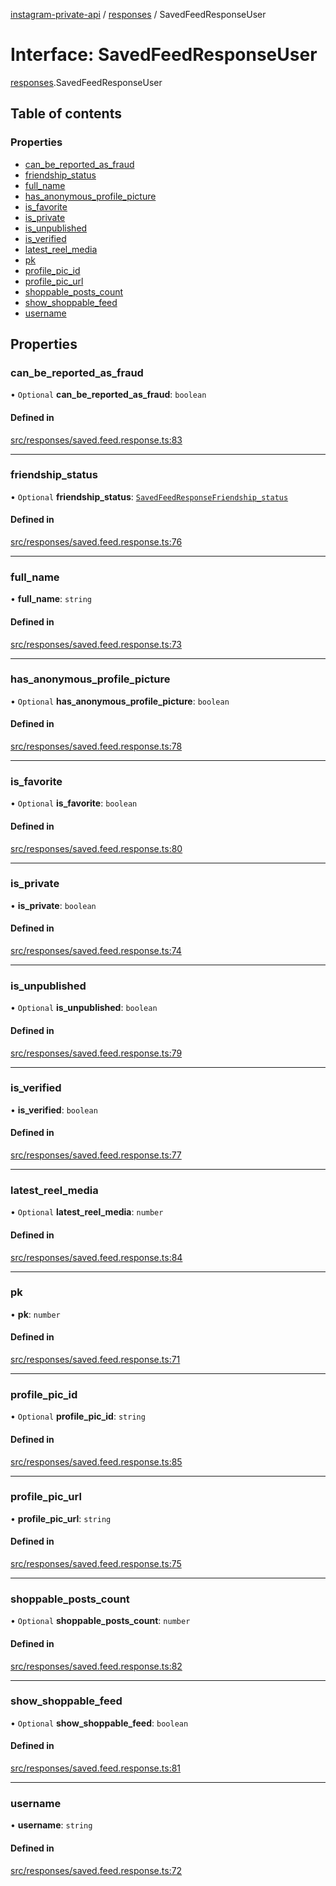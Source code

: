 [instagram-private-api](../../README.md) / [responses](../../modules/responses.md) / SavedFeedResponseUser

# Interface: SavedFeedResponseUser

[responses](../../modules/responses.md).SavedFeedResponseUser

## Table of contents

### Properties

- [can\_be\_reported\_as\_fraud](SavedFeedResponseUser.md#can_be_reported_as_fraud)
- [friendship\_status](SavedFeedResponseUser.md#friendship_status)
- [full\_name](SavedFeedResponseUser.md#full_name)
- [has\_anonymous\_profile\_picture](SavedFeedResponseUser.md#has_anonymous_profile_picture)
- [is\_favorite](SavedFeedResponseUser.md#is_favorite)
- [is\_private](SavedFeedResponseUser.md#is_private)
- [is\_unpublished](SavedFeedResponseUser.md#is_unpublished)
- [is\_verified](SavedFeedResponseUser.md#is_verified)
- [latest\_reel\_media](SavedFeedResponseUser.md#latest_reel_media)
- [pk](SavedFeedResponseUser.md#pk)
- [profile\_pic\_id](SavedFeedResponseUser.md#profile_pic_id)
- [profile\_pic\_url](SavedFeedResponseUser.md#profile_pic_url)
- [shoppable\_posts\_count](SavedFeedResponseUser.md#shoppable_posts_count)
- [show\_shoppable\_feed](SavedFeedResponseUser.md#show_shoppable_feed)
- [username](SavedFeedResponseUser.md#username)

## Properties

### can\_be\_reported\_as\_fraud

• `Optional` **can\_be\_reported\_as\_fraud**: `boolean`

#### Defined in

[src/responses/saved.feed.response.ts:83](https://github.com/Nerixyz/instagram-private-api/blob/4971f34/src/responses/saved.feed.response.ts#L83)

___

### friendship\_status

• `Optional` **friendship\_status**: [`SavedFeedResponseFriendship_status`](SavedFeedResponseFriendship_status.md)

#### Defined in

[src/responses/saved.feed.response.ts:76](https://github.com/Nerixyz/instagram-private-api/blob/4971f34/src/responses/saved.feed.response.ts#L76)

___

### full\_name

• **full\_name**: `string`

#### Defined in

[src/responses/saved.feed.response.ts:73](https://github.com/Nerixyz/instagram-private-api/blob/4971f34/src/responses/saved.feed.response.ts#L73)

___

### has\_anonymous\_profile\_picture

• `Optional` **has\_anonymous\_profile\_picture**: `boolean`

#### Defined in

[src/responses/saved.feed.response.ts:78](https://github.com/Nerixyz/instagram-private-api/blob/4971f34/src/responses/saved.feed.response.ts#L78)

___

### is\_favorite

• `Optional` **is\_favorite**: `boolean`

#### Defined in

[src/responses/saved.feed.response.ts:80](https://github.com/Nerixyz/instagram-private-api/blob/4971f34/src/responses/saved.feed.response.ts#L80)

___

### is\_private

• **is\_private**: `boolean`

#### Defined in

[src/responses/saved.feed.response.ts:74](https://github.com/Nerixyz/instagram-private-api/blob/4971f34/src/responses/saved.feed.response.ts#L74)

___

### is\_unpublished

• `Optional` **is\_unpublished**: `boolean`

#### Defined in

[src/responses/saved.feed.response.ts:79](https://github.com/Nerixyz/instagram-private-api/blob/4971f34/src/responses/saved.feed.response.ts#L79)

___

### is\_verified

• **is\_verified**: `boolean`

#### Defined in

[src/responses/saved.feed.response.ts:77](https://github.com/Nerixyz/instagram-private-api/blob/4971f34/src/responses/saved.feed.response.ts#L77)

___

### latest\_reel\_media

• `Optional` **latest\_reel\_media**: `number`

#### Defined in

[src/responses/saved.feed.response.ts:84](https://github.com/Nerixyz/instagram-private-api/blob/4971f34/src/responses/saved.feed.response.ts#L84)

___

### pk

• **pk**: `number`

#### Defined in

[src/responses/saved.feed.response.ts:71](https://github.com/Nerixyz/instagram-private-api/blob/4971f34/src/responses/saved.feed.response.ts#L71)

___

### profile\_pic\_id

• `Optional` **profile\_pic\_id**: `string`

#### Defined in

[src/responses/saved.feed.response.ts:85](https://github.com/Nerixyz/instagram-private-api/blob/4971f34/src/responses/saved.feed.response.ts#L85)

___

### profile\_pic\_url

• **profile\_pic\_url**: `string`

#### Defined in

[src/responses/saved.feed.response.ts:75](https://github.com/Nerixyz/instagram-private-api/blob/4971f34/src/responses/saved.feed.response.ts#L75)

___

### shoppable\_posts\_count

• `Optional` **shoppable\_posts\_count**: `number`

#### Defined in

[src/responses/saved.feed.response.ts:82](https://github.com/Nerixyz/instagram-private-api/blob/4971f34/src/responses/saved.feed.response.ts#L82)

___

### show\_shoppable\_feed

• `Optional` **show\_shoppable\_feed**: `boolean`

#### Defined in

[src/responses/saved.feed.response.ts:81](https://github.com/Nerixyz/instagram-private-api/blob/4971f34/src/responses/saved.feed.response.ts#L81)

___

### username

• **username**: `string`

#### Defined in

[src/responses/saved.feed.response.ts:72](https://github.com/Nerixyz/instagram-private-api/blob/4971f34/src/responses/saved.feed.response.ts#L72)
